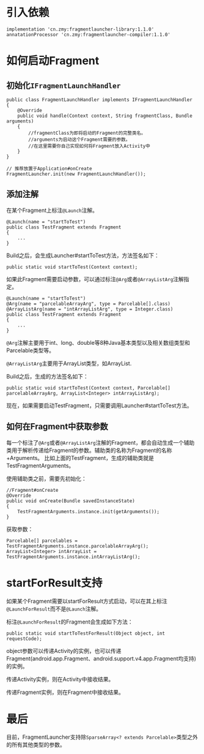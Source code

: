 # 引入依赖

```
implementation 'cn.zmy:fragmentlauncher-library:1.1.0'
annatationProcessor 'cn.zmy:fragmentlauncher-compiler:1.1.0'
```

# 如何启动Fragment

## 初始化`IFragmentLaunchHandler`


```
public class FragmentLaunchHandler implements IFragmentLaunchHandler
{
    @Override
    public void handle(Context context, String fragmentClass, Bundle arguments)
    {
        //fragmentClass为即将启动的Fragment的完整类名。
        //arguments为启动这个Fragment需要的参数。
        //在这里需要你自己实现如何将Fragment放入Activity中
    }
}

// 推荐放置于Application#onCreate
FragmentLauncher.init(new FragmentLaunchHandler());
```

## 添加注解

在某个Fragment上标注`@Launch`注解。

```
@Launch(name = "startToTest")
public class TestFragment extends Fragment
{
    ...
}
```

Build之后，会生成Launcher#startToTest方法，方法签名如下：

```
public static void startToTest(Context context);
```

如果此Fragment需要启动参数，可以通过标注`@Arg`或者`@ArrayListArg`注解指定。

```
@Launch(name = "startToTest")
@Arg(name = "parcelableArrayArg", type = Parcelable[].class)
@ArrayListArg(name = "intArrayListArg", type = Integer.class)
public class TestFragment extends Fragment
{
    ...
}
```

`@Arg`注解主要用于int、long、double等8种Java基本类型以及相关数组类型和Parcelable类型等。

`@ArrayListArg`主要用于ArrayList类型，如ArrayList<Integer>.

Build之后，生成的方法签名如下：

```
public static void startToTest(Context context, Parcelable[] parcelableArrayArg, ArrayList<Integer> intArrayListArg);
```

现在，如果需要启动TestFragment，只需要调用Launcher#startToTest方法。

## 如何在Fragment中获取参数

每一个标注了`@Arg`或者`@ArrayListArg`注解的Fragment，都会自动生成一个辅助类用于解析传递给Fragment的参数。辅助类的名称为Fragment的名称+Arguments。
比如上面的TestFragment，生成的辅助类就是TestFragmentArguments。

使用辅助类之前，需要先初始化：

```
//Fragment#onCreate
@Override
public void onCreate(Bundle savedInstanceState)
{
    TestFragmentArguments.instance.init(getArguments());
}
```

获取参数：

```
Parcelable[] parcelables = TestFragmentArguments.instance.parcelableArrayArg();
ArrayList<Integer> intArrayList = TestFragmentArguments.instance.intArrayListArg();
```

# startForResult支持

如果某个Fragment需要以startForResult方式启动，可以在其上标注`@LaunchForResult`而不是`@Launch`注解。

标注`@LaunchForResult`的Fragment会生成如下方法：

```
public static void startToTestForResult(Object object, int requestCode);
```

object参数可以传递Activity的实例，也可以传递Fragment(android.app.Fragment、android.support.v4.app.Fragment均支持)的实例。

传递Activity实例，则在Activity中接收结果。

传递Fragment实例，则在Fragment中接收结果。

# 最后

目前，FragmentLauncher支持除`SparseArray<? extends Parcelable>`类型之外的所有其他类型的参数。
